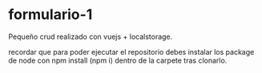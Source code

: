 # formulario-1
Pequeño crud realizado con vuejs + localstorage.

recordar que para poder ejecutar el repositorio 
debes instalar los package de node con npm install (npm i)
dentro de la carpete tras clonarlo.
